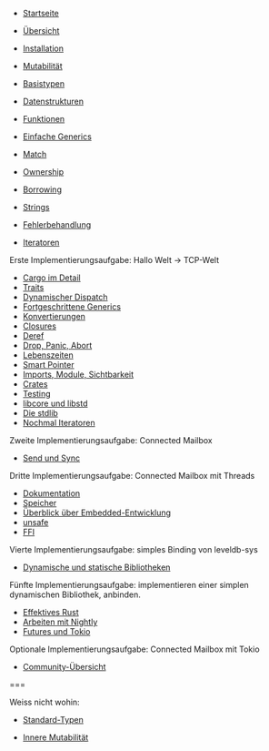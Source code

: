 * [Startseite](index.html)
* [Übersicht](index.html?chapter=overview)

* [Installation](index.html?chapter=installation)
* [Mutabilität](index.html?chapter=mutability)
* [Basistypen](index.html?chapter=basic-types)
* [Datenstrukturen](index.html?chapter=data-structures)
* [Funktionen](index.html?chapter=functions)
* [Einfache Generics](index.html?chapter=generics-basics)
* [Match](index.html?chapter=match)
* [Ownership](index.html?chapter=ownership)
* [Borrowing](index.html?chapter=borrowing)
* [Strings](index.html?chapter=strings)
* [Fehlerbehandlung](index.html?chapter=error-handling)
* [Iteratoren](index.html?chapter=iterators)

Erste Implementierungsaufgabe: Hallo Welt -> TCP-Welt

* [Cargo im Detail](index.html?chapter=cargo)
* [Traits](index.html?chapter=traits)
* [Dynamischer Dispatch](index.html?chapter=dynamic-dispatch)
* [Fortgeschrittene Generics](index.html?chapter=advanced-generics-bounds)
* [Konvertierungen](index.html?chapter=conversion-patterns)
* [Closures](index.html?chapter=closures)
* [Deref](index.html?chapter=deref-coersions)
* [Drop, Panic, Abort](index.html?chapter=drop-panic-abort)
* [Lebenszeiten](index.html?chapter=lifetimes)
* [Smart Pointer](index.html?chapter=smart-pointers)
* [Imports, Module, Sichtbarkeit](index.html?chapter=imports-modules-and-visibility)
* [Crates](index.html?chapter=crates)
* [Testing](index.html?chapter=testing)
* [libcore und libstd](index.html?chapter=libcore-and-libstd)
* [Die stdlib](index.html?chapter=std-lib-tour)
* [Nochmal Iteratoren](index.html?chapter=iterators-again)

Zweite Implementierungsaufgabe: Connected Mailbox

* [Send und Sync](index.html?chapter=send-and-sync)

Dritte Implementierungsaufgabe: Connected Mailbox mit Threads

* [Dokumentation](index.html?chapter=documentation)
* [Speicher](index.html?chapter=memory-considerations)
* [Überblick über Embedded-Entwicklung](index.html?chapter=embedded)
* [unsafe](index.html?chapter=unsafe)
* [FFI](index.html?chapter=ffi)

Vierte Implementierungsaufgabe: simples Binding von leveldb-sys

* [Dynamische und statische Bibliotheken](index.html?chapter=dynamic-and-static-libs)

Fünfte Implementierungsaufgabe: implementieren einer simplen dynamischen Bibliothek, anbinden.

* [Effektives Rust](index.html?chapter=effective-rust)
* [Arbeiten mit Nightly](index.html?chapter=working-with-nightly)
* [Futures und Tokio](index.html?chapter=futures-and-tokio)

Optionale Implementierungsaufgabe: Connected Mailbox mit Tokio

* [Community-Übersicht](index.html?chapter=community-map)

===

Weiss nicht wohin:

* [Standard-Typen](index.html?chapter=standard-types)

* [Innere Mutabilität](index.html?chapter=inner-mutability)

